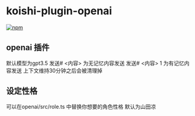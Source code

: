 # koishi-plugin-openai

[![npm](https://img.shields.io/npm/v/koishi-plugin-openai?style=flat-square)](https://www.npmjs.com/package/koishi-plugin-openai)

## openai 插件
默认模型为gpt3.5 
发送# <内容> 为无记忆内容发送
发送# <内容> 1 为有记忆内容发送 上下文维持30分钟之后会被清理掉

## 设定性格
可以在openai/src/role.ts 中替换你想要的角色性格 默认为山田凉